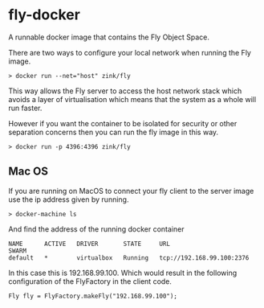 # fly-docker

A runnable docker image that contains the Fly Object Space.

There are two ways to configure your local network when running the Fly image.
 
```
> docker run --net="host" zink/fly
```

This way allows the Fly server to access the host network stack which avoids a layer of virtualisation 
which means that the system as a whole will run faster.

However if you want the container to be isolated for security or other separation concerns then you can 
run the fly image in this way.
 
```
> docker run -p 4396:4396 zink/fly
```

## Mac OS

If you are running on MacOS to connect your fly client to the server image use the ip address given by running.

```
> docker-machine ls
```

And find the address of the running docker container 

```
NAME      ACTIVE   DRIVER       STATE     URL                         SWARM
default   *        virtualbox   Running   tcp://192.168.99.100:2376   
```

In this case this is 192.168.99.100. Which would result in the following configuration of the FlyFactory in the client code.

```
Fly fly = FlyFactory.makeFly("192.168.99.100");
```




